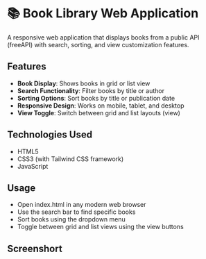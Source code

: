 # 📚 Book Library Web Application

A responsive web application that displays books from a public API (freeAPI) with search, sorting, and view customization features.

## Features

- **Book Display**: Shows books in grid or list view
- **Search Functionality**: Filter books by title or author
- **Sorting Options**: Sort books by title or publication date
- **Responsive Design**: Works on mobile, tablet, and desktop
- **View Toggle**: Switch between grid and list layouts (view)

## Technologies Used

- HTML5
- CSS3 (with Tailwind CSS framework)
- JavaScript

## Usage

- Open index.html in any modern web browser
- Use the search bar to find specific books
- Sort books using the dropdown menu
- Toggle between grid and list views using the view buttons

## Screenshort
